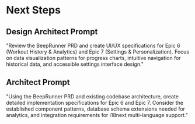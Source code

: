 # Next Steps

## Design Architect Prompt

"Review the BeepRunner PRD and create UI/UX specifications for Epic 6 (Workout History & Analytics) and Epic 7 (Settings & Personalization). Focus on data visualization patterns for progress charts, intuitive navigation for historical data, and accessible settings interface design."

## Architect Prompt

"Using the BeepRunner PRD and existing codebase architecture, create detailed implementation specifications for Epic 6 and Epic 7. Consider the established component patterns, database schema extensions needed for analytics, and integration requirements for i18next multi-language support."